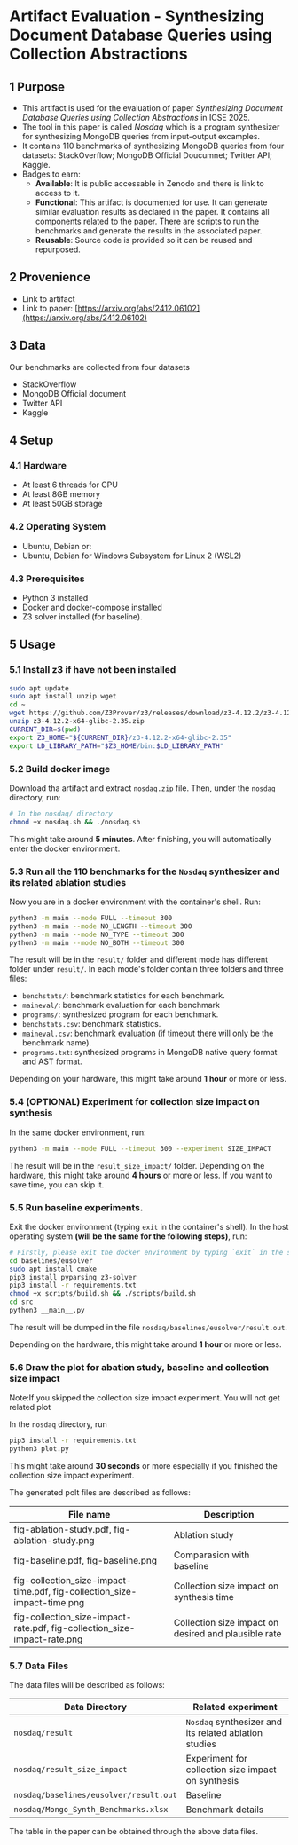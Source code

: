 # Artifact Evaluation - Synthesizing Document Database Queries using Collection Abstractions

## 1 Purpose
- This artifact is used for the evaluation of paper *Synthesizing Document Database Queries using Collection Abstractions* in ICSE 2025.
- The tool in this paper is called *Nosdaq* which is a program synthesizer for synthesizing MongoDB queries from input-output excamples.
- It contains 110 benchmarks of synthesizing MongoDB queries from four datasets: StackOverflow; MongoDB Official Doucumnet; Twitter API; Kaggle.
- Badges to earn:
  - **Available**: It is public accessable in Zenodo and there is link to access to it.
  - **Functional**: This artifact is documented for use. It can generate similar evaluation results as declared in the paper. It contains all components related to the paper. There are scripts to run the benchmarks and generate the results in the associated paper.
  - **Reusable**: Source code is provided so it can be reused and repurposed.
## 2 Provenience
- Link to artifact
- Link to paper: [https://arxiv.org/abs/2412.06102](https://arxiv.org/abs/2412.06102)

## 3 Data
Our benchmarks are collected from four datasets
- StackOverflow
- MongoDB Official document
- Twitter API
- Kaggle

## 4 Setup
### 4.1 Hardware
- At least 6 threads for CPU
- At least 8GB memory
- At least 50GB storage
### 4.2 Operating System
- Ubuntu, Debian or:
- Ubuntu, Debian for Windows Subsystem for Linux 2 (WSL2)

### 4.3 Prerequisites
- Python 3 installed
- Docker and docker-compose installed
- Z3 solver installed (for baseline).

## 5 Usage
### 5.1 Install z3 if have not been installed
```bash
sudo apt update
sudo apt install unzip wget
cd ~
wget https://github.com/Z3Prover/z3/releases/download/z3-4.12.2/z3-4.12.2-x64-glibc-2.35.zip
unzip z3-4.12.2-x64-glibc-2.35.zip
CURRENT_DIR=$(pwd)
export Z3_HOME="${CURRENT_DIR}/z3-4.12.2-x64-glibc-2.35"
export LD_LIBRARY_PATH="$Z3_HOME/bin:$LD_LIBRARY_PATH"
```

### 5.2 Build docker image
Download tha artifact and extract `nosdaq.zip` file. Then, under the `nosdaq` directory, run:

```bash
# In the nosdaq/ directory
chmod +x nosdaq.sh && ./nosdaq.sh
```
This might take around **5 minutes**. After finishing, you will automatically enter the docker environment.

### 5.3 Run all the 110 benchmarks for the `Nosdaq` synthesizer and its related ablation studies
Now you are in a docker environment with the container's shell. Run:
```bash
python3 -m main --mode FULL --timeout 300
python3 -m main --mode NO_LENGTH --timeout 300
python3 -m main --mode NO_TYPE --timeout 300
python3 -m main --mode NO_BOTH --timeout 300
```
The result will be in the `result/` folder and different mode has different folder under `result/`.
In each mode's folder contain three folders and three files:

- `benchstats/`: benchmark statistics for each benchmark.
- `maineval/`: benchmark evaluation for each benchmark
- `programs/`: synthesized program for each benchmark.
- `benchstats.csv`: benchmark statistics.
- `maineval.csv`: benchmark evaluation (if timeout there will only be the benchmark name).
- `programs.txt`: synthesized programs in MongoDB native query format and AST format.

Depending on your hardware, this might take around **1 hour** or more or less.

### 5.4 (OPTIONAL) Experiment for collection size impact on synthesis
In the same docker environment, run:
```bash
python3 -m main --mode FULL --timeout 300 --experiment SIZE_IMPACT
```
The result will be in the `result_size_impact/` folder. Depending on the hardware, this might take around **4 hours**  or more or less. If you want to save time, you can skip it.

### 5.5 Run baseline experiments.
Exit the docker environment (typing `exit` in the container's shell). In the host operating system **(will be the same for the following steps)**, run:


```bash
# Firstly, please exit the docker environment by typing `exit` in the shell of docker
cd baselines/eusolver
sudo apt install cmake
pip3 install pyparsing z3-solver
pip3 install -r requirements.txt
chmod +x scripts/build.sh && ./scripts/build.sh
cd src
python3 __main__.py
```

The result will be dumped in the file `nosdaq/baselines/eusolver/result.out`.

 Depending on the hardware, this might take around **1 hour**  or more or less.

### 5.6 Draw the plot for abation study, baseline and collection size impact
Note:If you skipped the collection size impact experiment. You will not get related plot

In the `nosdaq` directory, run
```bash
pip3 install -r requirements.txt
python3 plot.py
```
This might take around **30 seconds** or more especially if you finished the collection size impact experiment.

The generated polt files are described as follows:

| File name | Description |
|---------------------------------------------------------------------------|-----------------|
| fig-ablation-study.pdf, fig-ablation-study.png                            | Ablation study |
| fig-baseline.pdf, fig-baseline.png | Comparasion with baseline                             |
| fig-collection_size-impact-time.pdf, fig-collection_size-impact-time.png  | Collection size impact on synthesis time            |
| fig-collection_size-impact-rate.pdf, fig-collection_size-impact-rate.png  | Collection size impact on desired and plausible rate               |



### 5.7 Data Files
The data files will be described as follows:

|   Data Directory      | Related experiment |
|-------------------|-----------------|
|  `nosdaq/result`     | `Nosdaq` synthesizer and its related ablation studies              |
|  `nosdaq/result_size_impact` | Experiment for collection size impact on synthesis            |
| `nosdaq/baselines/eusolver/result.out`| Baseline               |
| `nosdaq/Mongo_Synth_Benchmarks.xlsx`| Benchmark details      |

The table in the paper can be obtained through the above data files.




